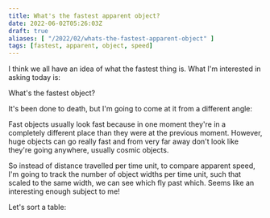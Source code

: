```yaml
---
title: What's the fastest apparent object?
date: 2022-06-02T05:26:03Z
draft: true
aliases: [ "/2022/02/whats-the-fastest-apparent-object" ]
tags: [fastest, apparent, object, speed]
---
```


I think we all have an idea of what the fastest thing is. What I'm interested in asking today is:

What's the fastest object?

It's been done to death, but I'm going to come at it from a different angle:

Fast objects usually look fast because in one moment they're in a completely different place than they were at the previous moment. However, huge objects can go really fast and from very far away don't look like they're going anywhere, usually cosmic objects.

So instead of distance travelled per time unit, to compare apparent speed, I'm going to track the number of object widths per time unit, such that scaled to the same width, we can see which fly past which. Seems like an interesting enough subject to me!

Let's sort a table:

